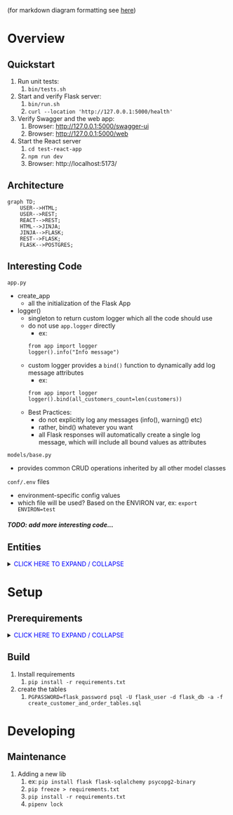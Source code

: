(for markdown diagram formatting see [here](https://mermaid.js.org/syntax/flowchart.html))

# Overview

## Quickstart

1. Run unit tests:
   1. `bin/tests.sh`
1. Start and verify Flask server:
   1. `bin/run.sh`
   1. `curl --location 'http://127.0.0.1:5000/health'`
1. Verify Swagger and the web app:
   1. Browser: http://127.0.0.1:5000/swagger-ui
   1. Browser: http://127.0.0.1:5000/web
1. Start the React server
   1. `cd test-react-app`
   1. `npm run dev`
   1. Browser: http://localhost:5173/


## Architecture

```mermaid
graph TD;
    USER-->HTML;
    USER-->REST;
    REACT-->REST;
    HTML-->JINJA;
    JINJA-->FLASK;
    REST-->FLASK;
    FLASK-->POSTGRES;
```


## Interesting Code

`app.py`

- create_app
  - all the initialization of the Flask App
- logger()
  - singleton to return custom logger which all the code should use
  - do not use `app.logger` directly
    - ex:
    ```
    from app import logger
    logger().info("Info message")
    ```
  - custom logger provides a `bind()` function to dynamically add log message attributes
    - ex:
    ```
    from app import logger
    logger().bind(all_customers_count=len(customers))
    ```
  - Best Practices:
    - do not explicitly log any messages (info(), warning() etc)
    - rather, bind() whatever you want
    - all Flask responses will automatically create a single log message, which will include all bound values as attributes

`models/base.py`

- provides common CRUD operations inherited by all other model classes


`conf/.env` files

- environment-specific config values
- which file will be used? Based on the ENVIRON var, ex: `export ENVIRON=test`


##### TODO: add more interesting code...


## Entities

<details>
  <summary><font color="blue">CLICK HERE TO EXPAND / COLLAPSE</font></summary>

```mermaid
erDiagram
    CUSTOMER ||--o{ ORDER : places
    CUSTOMER }|..|{ POST : creates
    POST ||--|{ COMMENTS : contains
```

</details>

# Setup

## Prerequirements

<details>
  <summary><font color="blue">CLICK HERE TO EXPAND / COLLAPSE</font></summary>

1. Python
   1. is installed?
      1. `which python` or `which python3`
      2. `python -V` or `python3 -V`
      3. Tip: nice alias to add:
         1. `alias python="python"`
   2. No? Ex for OSX:
      1. https://www.python.org/downloads/macos/
      2. `which python3`
      3. .bashrc or .profile: `export PATH=/Library/Frameworks/Python.framework/Versions/3.12/bin:$PATH` (or whatever the result of which command)
      4. .bashrc or .profile: `export PYTHONPATH=./`
2. Node
   1. Is installed?
      1. `node --version`
   2. No?
      1. `nvm install --lts`
      2. `npm --version`
      3. `node --version`
3. Postgres
   1. Easy install https://postgresapp.com/
   2. Create the db
       1. `CREATE DATABASE flask_db;`
       2. `CREATE USER flask_user WITH PASSWORD 'flask_password';`
       3. `ALTER DATABASE flask_db OWNER to flask_user;`
       4. `GRANT ALL PRIVILEGES ON DATABASE flask_db TO flask_user;`
       5. `GRANT ALL ON ALL TABLES TO flask_user;`
   3. Test the connection
4. Github
   1. Create ssh keys to authenticate with github.  Ex:
       1. `ssh-keygen -t ed25519 -C "you@email.com"`
       2. `eval "$(ssh-agent -s)"`
       3. `ssh-add ~/.ssh/id_ed2551911`
    2. Clone this repo
       1. `git clone git@github.com:harpuna/scratch.git`

</details>

## Build

1. Install requirements
   1. `pip install -r requirements.txt`
1. create the tables
   1. `PGPASSWORD=flask_password psql -U flask_user -d flask_db -a -f create_customer_and_order_tables.sql`



# Developing

## Maintenance

1. Adding a new lib
   1. ex: `pip install flask flask-sqlalchemy psycopg2-binary`
   1. `pip freeze > requirements.txt`
   1. `pip install -r requirements.txt`
   1. `pipenv lock`

